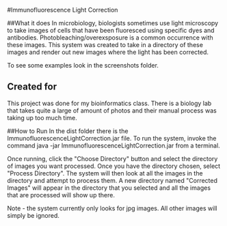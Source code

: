 #Immunofluorescence Light Correction


##What it does
In microbiology, biologists sometimes use light microscopy to take images of cells that have been fluoresced using specific dyes and antibodies.  Photobleaching/overexsposure is a common occurrence with these images.  This system was created to take in a directory of these images and render out new images where the light has been corrected.

To see some examples look in the screenshots folder.


## Created for
This project was done for my bioinformatics class.  There is a biology lab that takes quite a large of amount of photos and their manual process was taking up too much time.

##How to Run
In the dist folder there is the ImmunofluorescenceLightCorrection.jar file.  To run the system, invoke the command 
java -jar ImmunofluorescenceLightCorrection.jar from a terminal.

Once running, click the "Choose Directory" button and select the directory of images you want processed.  Once you have the directory chosen, select "Process Directory".  The system will then look at all the images in the directory and attempt to process them.  A new directory named "Corrected Images" will appear in the directory that you selected and all the images that are processed will show up there.

Note - the system currently only looks for jpg images.  All other images will simply be ignored.
